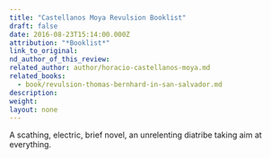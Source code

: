 ```yaml
---
title: "Castellanos Moya Revulsion Booklist"
draft: false
date: 2016-08-23T15:14:00.000Z
attribution: "*Booklist*"
link_to_original:
nd_author_of_this_review:
related_author: author/horacio-castellanos-moya.md
related_books:
  - book/revulsion-thomas-bernhard-in-san-salvador.md
description:
weight:
layout: none
---
```

A scathing, electric, brief novel, an unrelenting diatribe taking aim at everything.

